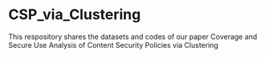 # CSP_via_Clustering
This respository shares the datasets and codes of our paper Coverage and Secure Use Analysis of Content Security Policies via Clustering
